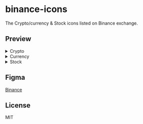 # binance-icons
The Crypto/currency & Stock icons listed on Binance exchange.

## Preview

<details>
  <summary>Crypto</summary>

| Icon | Symbol | Name |
|:----:|-------:|:-----|
| <img src="https://raw.githubusercontent.com/VadimMalykhin/binance-icons/main/crypto/1inch.svg" width="32" height="32" />   | 1inch   | 1inch                           |
| <img src="https://raw.githubusercontent.com/VadimMalykhin/binance-icons/main/crypto/aave.svg" width="32" height="32" />    | aave    | Aave                            |
| <img src="https://raw.githubusercontent.com/VadimMalykhin/binance-icons/main/crypto/acm.svg" width="32" height="32" />     | acm     | AC Milan Fan Token              |
| <img src="https://raw.githubusercontent.com/VadimMalykhin/binance-icons/main/crypto/ada.svg" width="32" height="32" />     | ada     | Cardano                         |
| <img src="https://raw.githubusercontent.com/VadimMalykhin/binance-icons/main/crypto/adx.svg" width="32" height="32" />     | adx     | AdEx                            |
| <img src="https://raw.githubusercontent.com/VadimMalykhin/binance-icons/main/crypto/aergo.svg" width="32" height="32" />   | aergo   | Aergo                           |
| <img src="https://raw.githubusercontent.com/VadimMalykhin/binance-icons/main/crypto/agix.svg" width="32" height="32" />    | agix    | SingularityNET Token            |
| <img src="https://raw.githubusercontent.com/VadimMalykhin/binance-icons/main/crypto/aion.svg" width="32" height="32" />    | aion    | AION                            |
| <img src="https://raw.githubusercontent.com/VadimMalykhin/binance-icons/main/crypto/akro.svg" width="32" height="32" />    | akro    | Akropolis                       |
| <img src="https://raw.githubusercontent.com/VadimMalykhin/binance-icons/main/crypto/algo.svg" width="32" height="32" />    | algo    | Algorand                        |
| <img src="https://raw.githubusercontent.com/VadimMalykhin/binance-icons/main/crypto/alice.svg" width="32" height="32" />   | alice   | My Neighbor Alice               |
| <img src="https://raw.githubusercontent.com/VadimMalykhin/binance-icons/main/crypto/alpha.svg" width="32" height="32" />   | alpha   | Alpha Finance Lab               |
| <img src="https://raw.githubusercontent.com/VadimMalykhin/binance-icons/main/crypto/amb.svg" width="32" height="32" />     | amb     | Ambrosus                        |
| <img src="https://raw.githubusercontent.com/VadimMalykhin/binance-icons/main/crypto/ankr.svg" width="32" height="32" />    | ankr    | Ankr                            |
| <img src="https://raw.githubusercontent.com/VadimMalykhin/binance-icons/main/crypto/ant.svg" width="32" height="32" />     | ant     | Aragon                          |
| <img src="https://raw.githubusercontent.com/VadimMalykhin/binance-icons/main/crypto/appc.svg" width="32" height="32" />    | appc    | AppCoins                        |
| <img src="https://raw.githubusercontent.com/VadimMalykhin/binance-icons/main/crypto/ar.svg" width="32" height="32" />      | ar      | Arweave                         |
| <img src="https://raw.githubusercontent.com/VadimMalykhin/binance-icons/main/crypto/ardr.svg" width="32" height="32" />    | ardr    | Ardor                           |
| <img src="https://raw.githubusercontent.com/VadimMalykhin/binance-icons/main/crypto/ark.svg" width="32" height="32" />     | ark     | Ark                             |
| <img src="https://raw.githubusercontent.com/VadimMalykhin/binance-icons/main/crypto/arpa.svg" width="32" height="32" />    | arpa    | ARPA Chain                      |
| <img src="https://raw.githubusercontent.com/VadimMalykhin/binance-icons/main/crypto/asr.svg" width="32" height="32" />     | asr     | AS Roma Fan Token               |
| <img src="https://raw.githubusercontent.com/VadimMalykhin/binance-icons/main/crypto/ast.svg" width="32" height="32" />     | ast     | AirSwap                         |
| <img src="https://raw.githubusercontent.com/VadimMalykhin/binance-icons/main/crypto/ata.svg" width="32" height="32" />     | ata     | Automata                        |
| <img src="https://raw.githubusercontent.com/VadimMalykhin/binance-icons/main/crypto/atm.svg" width="32" height="32" />     | atm     | Atlético de Madrid Fan Token    |
| <img src="https://raw.githubusercontent.com/VadimMalykhin/binance-icons/main/crypto/atom.svg" width="32" height="32" />    | atom    | Cosmos                          |
| <img src="https://raw.githubusercontent.com/VadimMalykhin/binance-icons/main/crypto/auction.svg" width="32" height="32" /> | auction | Auction                         |
| <img src="https://raw.githubusercontent.com/VadimMalykhin/binance-icons/main/crypto/audio.svg" width="32" height="32" />   | audio   | Audius                          |
| <img src="https://raw.githubusercontent.com/VadimMalykhin/binance-icons/main/crypto/auto.svg" width="32" height="32" />    | auto    | Auto                            |
| <img src="https://raw.githubusercontent.com/VadimMalykhin/binance-icons/main/crypto/ava.svg" width="32" height="32" />     | ava     | Travala.com                     |
| <img src="https://raw.githubusercontent.com/VadimMalykhin/binance-icons/main/crypto/avax.svg" width="32" height="32" />    | avax    | Avalanche                       |
| <img src="https://raw.githubusercontent.com/VadimMalykhin/binance-icons/main/crypto/axs.svg" width="32" height="32" />     | axs     | Axie Infinity                   |
| <img src="https://raw.githubusercontent.com/VadimMalykhin/binance-icons/main/crypto/badger.svg" width="32" height="32" />  | badger  | Badger DAO                      |
| <img src="https://raw.githubusercontent.com/VadimMalykhin/binance-icons/main/crypto/bake.svg" width="32" height="32" />    | bake    | BakeryToken                     |
| <img src="https://raw.githubusercontent.com/VadimMalykhin/binance-icons/main/crypto/bal.svg" width="32" height="32" />     | bal     | Balancer                        |
| <img src="https://raw.githubusercontent.com/VadimMalykhin/binance-icons/main/crypto/band.svg" width="32" height="32" />    | band    | BAND                            |
| <img src="https://raw.githubusercontent.com/VadimMalykhin/binance-icons/main/crypto/bar.svg" width="32" height="32" />     | bar     | FC Barcelona Fan Token BAR      |
| <img src="https://raw.githubusercontent.com/VadimMalykhin/binance-icons/main/crypto/bat.svg" width="32" height="32" />     | bat     | Basic Attention Token           |
| <img src="https://raw.githubusercontent.com/VadimMalykhin/binance-icons/main/crypto/bcd.svg" width="32" height="32" />     | bcd     | Bitcoin Diamond                 |
| <img src="https://raw.githubusercontent.com/VadimMalykhin/binance-icons/main/crypto/bch.svg" width="32" height="32" />     | bch     | Bitcoin Cash                    |
| <img src="https://raw.githubusercontent.com/VadimMalykhin/binance-icons/main/crypto/bcha.svg" width="32" height="32" />    | bcha    | Bitcoin Cash ABC                |
| <img src="https://raw.githubusercontent.com/VadimMalykhin/binance-icons/main/crypto/beam.svg" width="32" height="32" />    | beam    | Beam                            |
| <img src="https://raw.githubusercontent.com/VadimMalykhin/binance-icons/main/crypto/bel.svg" width="32" height="32" />     | bel     | Bella Protocol                  |
| <img src="https://raw.githubusercontent.com/VadimMalykhin/binance-icons/main/crypto/beth.svg" width="32" height="32" />    | beth    | BETH                            |
| <img src="https://raw.githubusercontent.com/VadimMalykhin/binance-icons/main/crypto/bifi.svg" width="32" height="32" />    | bifi    | Beefy.Finance                   |
| <img src="https://raw.githubusercontent.com/VadimMalykhin/binance-icons/main/crypto/blz.svg" width="32" height="32" />     | blz     | Bluzelle                        |
| <img src="https://raw.githubusercontent.com/VadimMalykhin/binance-icons/main/crypto/bnb.svg" width="32" height="32" />     | bnb     | BNB                             |
| <img src="https://raw.githubusercontent.com/VadimMalykhin/binance-icons/main/crypto/bnt.svg" width="32" height="32" />     | bnt     | Bancor                          |
| <img src="https://raw.githubusercontent.com/VadimMalykhin/binance-icons/main/crypto/bot.svg" width="32" height="32" />     | bot     | Bounce Token                    |
| <img src="https://raw.githubusercontent.com/VadimMalykhin/binance-icons/main/crypto/bqx.svg" width="32" height="32" />     | bqx     | Voyager Token                   |
| <img src="https://raw.githubusercontent.com/VadimMalykhin/binance-icons/main/crypto/brd.svg" width="32" height="32" />     | brd     | Bread                           |
| <img src="https://raw.githubusercontent.com/VadimMalykhin/binance-icons/main/crypto/btc.svg" width="32" height="32" />     | btc     | Bitcoin                         |
| <img src="https://raw.githubusercontent.com/VadimMalykhin/binance-icons/main/crypto/btcst.svg" width="32" height="32" />   | btcst   | Bitcoin Standard Hashrate Token |
| <img src="https://raw.githubusercontent.com/VadimMalykhin/binance-icons/main/crypto/btg.svg" width="32" height="32" />     | btg     | Bitcoin Gold                    |
| <img src="https://raw.githubusercontent.com/VadimMalykhin/binance-icons/main/crypto/bts.svg" width="32" height="32" />     | bts     | BitShares                       |
| <img src="https://raw.githubusercontent.com/VadimMalykhin/binance-icons/main/crypto/btt.svg" width="32" height="32" />     | btt     | BitTorrent                      |
| <img src="https://raw.githubusercontent.com/VadimMalykhin/binance-icons/main/crypto/burger.svg" width="32" height="32" />  | burger  | Burger Swap                     |
| <img src="https://raw.githubusercontent.com/VadimMalykhin/binance-icons/main/crypto/busd.svg" width="32" height="32" />    | busd    | BUSD                            |
| <img src="https://raw.githubusercontent.com/VadimMalykhin/binance-icons/main/crypto/bzrx.svg" width="32" height="32" />    | bzrx    | bZx Protocol                    |
| <img src="https://raw.githubusercontent.com/VadimMalykhin/binance-icons/main/crypto/cake.svg" width="32" height="32" />    | cake    | PancakeSwap                     |
| <img src="https://raw.githubusercontent.com/VadimMalykhin/binance-icons/main/crypto/cdt.svg" width="32" height="32" />     | cdt     | Blox                            |
| <img src="https://raw.githubusercontent.com/VadimMalykhin/binance-icons/main/crypto/celo.svg" width="32" height="32" />    | celo    | Celo                            |
| <img src="https://raw.githubusercontent.com/VadimMalykhin/binance-icons/main/crypto/celr.svg" width="32" height="32" />    | celr    | Celer Network                   |
| <img src="https://raw.githubusercontent.com/VadimMalykhin/binance-icons/main/crypto/cfx.svg" width="32" height="32" />     | cfx     | Conflux Network                 |
| <img src="https://raw.githubusercontent.com/VadimMalykhin/binance-icons/main/crypto/chr.svg" width="32" height="32" />     | chr     | Chromia                         |
| <img src="https://raw.githubusercontent.com/VadimMalykhin/binance-icons/main/crypto/chz.svg" width="32" height="32" />     | chz     | Chiliz                          |
| <img src="https://raw.githubusercontent.com/VadimMalykhin/binance-icons/main/crypto/ckb.svg" width="32" height="32" />     | ckb     | CKB                             |
| <img src="https://raw.githubusercontent.com/VadimMalykhin/binance-icons/main/crypto/cloak.svg" width="32" height="32" />   | cloak   | CloakCoin                       |
| <img src="https://raw.githubusercontent.com/VadimMalykhin/binance-icons/main/crypto/cnd.svg" width="32" height="32" />     | cnd     | Cindicator                      |
| <img src="https://raw.githubusercontent.com/VadimMalykhin/binance-icons/main/crypto/cocos.svg" width="32" height="32" />   | cocos   | Cocos-BCX                       |
| <img src="https://raw.githubusercontent.com/VadimMalykhin/binance-icons/main/crypto/comp.svg" width="32" height="32" />    | comp    | Compound                        |
| <img src="https://raw.githubusercontent.com/VadimMalykhin/binance-icons/main/crypto/cos.svg" width="32" height="32" />     | cos     | Contentos                       |
| <img src="https://raw.githubusercontent.com/VadimMalykhin/binance-icons/main/crypto/coti.svg" width="32" height="32" />    | coti    | COTI                            |
| <img src="https://raw.githubusercontent.com/VadimMalykhin/binance-icons/main/crypto/cover.svg" width="32" height="32" />   | cover   | COVER Protocol                  |
| <img src="https://raw.githubusercontent.com/VadimMalykhin/binance-icons/main/crypto/cream.svg" width="32" height="32" />   | cream   | Cream Finance                   |
| <img src="https://raw.githubusercontent.com/VadimMalykhin/binance-icons/main/crypto/crv.svg" width="32" height="32" />     | crv     | Curve                           |
| <img src="https://raw.githubusercontent.com/VadimMalykhin/binance-icons/main/crypto/ctk.svg" width="32" height="32" />     | ctk     | CertiK                          |
| <img src="https://raw.githubusercontent.com/VadimMalykhin/binance-icons/main/crypto/ctsi.svg" width="32" height="32" />    | ctsi    | Cartesi                         |
| <img src="https://raw.githubusercontent.com/VadimMalykhin/binance-icons/main/crypto/ctxc.svg" width="32" height="32" />    | ctxc    | Cortex                          |
| <img src="https://raw.githubusercontent.com/VadimMalykhin/binance-icons/main/crypto/cvc.svg" width="32" height="32" />     | cvc     | Civic                           |
| <img src="https://raw.githubusercontent.com/VadimMalykhin/binance-icons/main/crypto/cvp.svg" width="32" height="32" />     | cvp     | PowerPool                       |
| <img src="https://raw.githubusercontent.com/VadimMalykhin/binance-icons/main/crypto/dai.svg" width="32" height="32" />     | dai     | Dai                             |
| <img src="https://raw.githubusercontent.com/VadimMalykhin/binance-icons/main/crypto/dash.svg" width="32" height="32" />    | dash    | Dash                            |
| <img src="https://raw.githubusercontent.com/VadimMalykhin/binance-icons/main/crypto/data.svg" width="32" height="32" />    | data    | Streamr DATAcoin                |
| <img src="https://raw.githubusercontent.com/VadimMalykhin/binance-icons/main/crypto/dcr.svg" width="32" height="32" />     | dcr     | Decred                          |
| <img src="https://raw.githubusercontent.com/VadimMalykhin/binance-icons/main/crypto/dego.svg" width="32" height="32" />    | dego    | Dego Finance                    |
| <img src="https://raw.githubusercontent.com/VadimMalykhin/binance-icons/main/crypto/dent.svg" width="32" height="32" />    | dent    | DENT                            |
| <img src="https://raw.githubusercontent.com/VadimMalykhin/binance-icons/main/crypto/dexe.svg" width="32" height="32" />    | dexe    | DeXe                            |
| <img src="https://raw.githubusercontent.com/VadimMalykhin/binance-icons/main/crypto/df.svg" width="32" height="32" />      | df      | dForce                          |
| <img src="https://raw.githubusercontent.com/VadimMalykhin/binance-icons/main/crypto/dgb.svg" width="32" height="32" />     | dgb     | DigiByte                        |
| <img src="https://raw.githubusercontent.com/VadimMalykhin/binance-icons/main/crypto/dia.svg" width="32" height="32" />     | dia     | DIA                             |
| <img src="https://raw.githubusercontent.com/VadimMalykhin/binance-icons/main/crypto/dlt.svg" width="32" height="32" />     | dlt     | Agrello                         |
| <img src="https://raw.githubusercontent.com/VadimMalykhin/binance-icons/main/crypto/dnt.svg" width="32" height="32" />     | dnt     | district0x                      |
| <img src="https://raw.githubusercontent.com/VadimMalykhin/binance-icons/main/crypto/dock.svg" width="32" height="32" />    | dock    | DOCK                            |
| <img src="https://raw.githubusercontent.com/VadimMalykhin/binance-icons/main/crypto/dodo.svg" width="32" height="32" />    | dodo    | DODO                            |
| <img src="https://raw.githubusercontent.com/VadimMalykhin/binance-icons/main/crypto/doge.svg" width="32" height="32" />    | doge    | Dogecoin                        |
| <img src="https://raw.githubusercontent.com/VadimMalykhin/binance-icons/main/crypto/dot.svg" width="32" height="32" />     | dot     | Polkadot                        |
| <img src="https://raw.githubusercontent.com/VadimMalykhin/binance-icons/main/crypto/drep.svg" width="32" height="32" />    | drep    | DREP                            |
| <img src="https://raw.githubusercontent.com/VadimMalykhin/binance-icons/main/crypto/dusk.svg" width="32" height="32" />    | dusk    | Dusk Network                    |
| <img src="https://raw.githubusercontent.com/VadimMalykhin/binance-icons/main/crypto/easy.svg" width="32" height="32" />    | easy    | EasyFi                          |
| <img src="https://raw.githubusercontent.com/VadimMalykhin/binance-icons/main/crypto/egld.svg" width="32" height="32" />    | egld    | Elrond eGold                    |
| <img src="https://raw.githubusercontent.com/VadimMalykhin/binance-icons/main/crypto/elf.svg" width="32" height="32" />     | elf     | aelf                            |
| <img src="https://raw.githubusercontent.com/VadimMalykhin/binance-icons/main/crypto/enj.svg" width="32" height="32" />     | enj     | Enjin Coin                      |
| <img src="https://raw.githubusercontent.com/VadimMalykhin/binance-icons/main/crypto/eos.svg" width="32" height="32" />     | eos     | EOS                             |
| <img src="https://raw.githubusercontent.com/VadimMalykhin/binance-icons/main/crypto/erd.svg" width="32" height="32" />     | erd     | Elrond                          |
| <img src="https://raw.githubusercontent.com/VadimMalykhin/binance-icons/main/crypto/etc.svg" width="32" height="32" />     | etc     | Ethereum Classic                |
| <img src="https://raw.githubusercontent.com/VadimMalykhin/binance-icons/main/crypto/eth.svg" width="32" height="32" />     | eth     | Ethereum                        |
| <img src="https://raw.githubusercontent.com/VadimMalykhin/binance-icons/main/crypto/evx.svg" width="32" height="32" />     | evx     | Everex                          |
| <img src="https://raw.githubusercontent.com/VadimMalykhin/binance-icons/main/crypto/ez.svg" width="32" height="32" />      | ez      | EasyFi                          |
| <img src="https://raw.githubusercontent.com/VadimMalykhin/binance-icons/main/crypto/fet.svg" width="32" height="32" />     | fet     | Fetch.AI                        |
| <img src="https://raw.githubusercontent.com/VadimMalykhin/binance-icons/main/crypto/fil.svg" width="32" height="32" />     | fil     | Filecoin                        |
| <img src="https://raw.githubusercontent.com/VadimMalykhin/binance-icons/main/crypto/fio.svg" width="32" height="32" />     | fio     | FIO Protocol                    |
| <img src="https://raw.githubusercontent.com/VadimMalykhin/binance-icons/main/crypto/firo.svg" width="32" height="32" />    | firo    | Firo                            |
| <img src="https://raw.githubusercontent.com/VadimMalykhin/binance-icons/main/crypto/fis.svg" width="32" height="32" />     | fis     | Stafi                           |
| <img src="https://raw.githubusercontent.com/VadimMalykhin/binance-icons/main/crypto/flm.svg" width="32" height="32" />     | flm     | Flamingo                        |
| <img src="https://raw.githubusercontent.com/VadimMalykhin/binance-icons/main/crypto/for.svg" width="32" height="32" />     | for     | ForTube                         |
| <img src="https://raw.githubusercontent.com/VadimMalykhin/binance-icons/main/crypto/front.svg" width="32" height="32" />   | front   | Frontier                        |
| <img src="https://raw.githubusercontent.com/VadimMalykhin/binance-icons/main/crypto/ftm.svg" width="32" height="32" />     | ftm     | Fantom                          |
| <img src="https://raw.githubusercontent.com/VadimMalykhin/binance-icons/main/crypto/ftt.svg" width="32" height="32" />     | ftt     | FTX Token                       |
| <img src="https://raw.githubusercontent.com/VadimMalykhin/binance-icons/main/crypto/fun.svg" width="32" height="32" />     | fun     | FunToken                        |
| <img src="https://raw.githubusercontent.com/VadimMalykhin/binance-icons/main/crypto/fxs.svg" width="32" height="32" />     | fxs     | Frax Share                      |
| <img src="https://raw.githubusercontent.com/VadimMalykhin/binance-icons/main/crypto/gas.svg" width="32" height="32" />     | gas     | NeoGas                          |
| <img src="https://raw.githubusercontent.com/VadimMalykhin/binance-icons/main/crypto/ghst.svg" width="32" height="32" />    | ghst    | Aavegotchi                      |
| <img src="https://raw.githubusercontent.com/VadimMalykhin/binance-icons/main/crypto/glm.svg" width="32" height="32" />     | glm     | Golem                           |
| <img src="https://raw.githubusercontent.com/VadimMalykhin/binance-icons/main/crypto/go.svg" width="32" height="32" />      | go      | GoChain                         |
| <img src="https://raw.githubusercontent.com/VadimMalykhin/binance-icons/main/crypto/grs.svg" width="32" height="32" />     | grs     | Groestlcoin                     |
| <img src="https://raw.githubusercontent.com/VadimMalykhin/binance-icons/main/crypto/grt.svg" width="32" height="32" />     | grt     | The Graph                       |
| <img src="https://raw.githubusercontent.com/VadimMalykhin/binance-icons/main/crypto/gtc.svg" width="32" height="32" />     | gtc     | Gitcoin                         |
| <img src="https://raw.githubusercontent.com/VadimMalykhin/binance-icons/main/crypto/gto.svg" width="32" height="32" />     | gto     | Gifto                           |
| <img src="https://raw.githubusercontent.com/VadimMalykhin/binance-icons/main/crypto/gvt.svg" width="32" height="32" />     | gvt     | Genesis Vision                  |
| <img src="https://raw.githubusercontent.com/VadimMalykhin/binance-icons/main/crypto/gxs.svg" width="32" height="32" />     | gxs     | GXChain                         |
| <img src="https://raw.githubusercontent.com/VadimMalykhin/binance-icons/main/crypto/hard.svg" width="32" height="32" />    | hard    | HARD Protocol                   |
| <img src="https://raw.githubusercontent.com/VadimMalykhin/binance-icons/main/crypto/hbar.svg" width="32" height="32" />    | hbar    | Hedera Hashgraph                |
| <img src="https://raw.githubusercontent.com/VadimMalykhin/binance-icons/main/crypto/hegic.svg" width="32" height="32" />   | hegic   | Hegic                           |
| <img src="https://raw.githubusercontent.com/VadimMalykhin/binance-icons/main/crypto/hive.svg" width="32" height="32" />    | hive    | Hive                            |
| <img src="https://raw.githubusercontent.com/VadimMalykhin/binance-icons/main/crypto/hnt.svg" width="32" height="32" />     | hnt     | Helium                          |
| <img src="https://raw.githubusercontent.com/VadimMalykhin/binance-icons/main/crypto/hot.svg" width="32" height="32" />     | hot     | Holo                            |
| <img src="https://raw.githubusercontent.com/VadimMalykhin/binance-icons/main/crypto/icp.svg" width="32" height="32" />     | icp     | Internet Computer               |
| <img src="https://raw.githubusercontent.com/VadimMalykhin/binance-icons/main/crypto/icx.svg" width="32" height="32" />     | icx     | ICON                            |
| <img src="https://raw.githubusercontent.com/VadimMalykhin/binance-icons/main/crypto/idex.svg" width="32" height="32" />    | idex    | IDEX                            |
| <img src="https://raw.githubusercontent.com/VadimMalykhin/binance-icons/main/crypto/inj.svg" width="32" height="32" />     | inj     | Injective Protocol              |
| <img src="https://raw.githubusercontent.com/VadimMalykhin/binance-icons/main/crypto/iost.svg" width="32" height="32" />    | iost    | IOST                            |
| <img src="https://raw.githubusercontent.com/VadimMalykhin/binance-icons/main/crypto/iota.svg" width="32" height="32" />    | iota    | MIOTA                           |
| <img src="https://raw.githubusercontent.com/VadimMalykhin/binance-icons/main/crypto/iotx.svg" width="32" height="32" />    | iotx    | IoTeX                           |
| <img src="https://raw.githubusercontent.com/VadimMalykhin/binance-icons/main/crypto/iq.svg" width="32" height="32" />      | iq      | Everipedia                      |
| <img src="https://raw.githubusercontent.com/VadimMalykhin/binance-icons/main/crypto/iris.svg" width="32" height="32" />    | iris    | IRISnet                         |
| <img src="https://raw.githubusercontent.com/VadimMalykhin/binance-icons/main/crypto/jst.svg" width="32" height="32" />     | jst     | JUST                            |
| <img src="https://raw.githubusercontent.com/VadimMalykhin/binance-icons/main/crypto/juv.svg" width="32" height="32" />     | juv     | Juventus Fan Token              |
| <img src="https://raw.githubusercontent.com/VadimMalykhin/binance-icons/main/crypto/kava.svg" width="32" height="32" />    | kava    | Kava                            |
| <img src="https://raw.githubusercontent.com/VadimMalykhin/binance-icons/main/crypto/key.svg" width="32" height="32" />     | key     | Selfkey                         |
| <img src="https://raw.githubusercontent.com/VadimMalykhin/binance-icons/main/crypto/kmd.svg" width="32" height="32" />     | kmd     | Komodo                          |
| <img src="https://raw.githubusercontent.com/VadimMalykhin/binance-icons/main/crypto/knc.svg" width="32" height="32" />     | knc     | KyberNetwork                    |
| <img src="https://raw.githubusercontent.com/VadimMalykhin/binance-icons/main/crypto/kp3r.svg" width="32" height="32" />    | kp3r    | Keep3rV1                        |
| <img src="https://raw.githubusercontent.com/VadimMalykhin/binance-icons/main/crypto/ksm.svg" width="32" height="32" />     | ksm     | Kusama                          |
| <img src="https://raw.githubusercontent.com/VadimMalykhin/binance-icons/main/crypto/lina.svg" width="32" height="32" />    | lina    | Linear                          |
| <img src="https://raw.githubusercontent.com/VadimMalykhin/binance-icons/main/crypto/link.svg" width="32" height="32" />    | link    | ChainLink                       |
| <img src="https://raw.githubusercontent.com/VadimMalykhin/binance-icons/main/crypto/lit.svg" width="32" height="32" />     | lit     | Litentry                        |
| <img src="https://raw.githubusercontent.com/VadimMalykhin/binance-icons/main/crypto/loom.svg" width="32" height="32" />    | loom    | Loom Network                    |
| <img src="https://raw.githubusercontent.com/VadimMalykhin/binance-icons/main/crypto/lpt.svg" width="32" height="32" />     | lpt     | Livepeer                        |
| <img src="https://raw.githubusercontent.com/VadimMalykhin/binance-icons/main/crypto/lrc.svg" width="32" height="32" />     | lrc     | Loopring                        |
| <img src="https://raw.githubusercontent.com/VadimMalykhin/binance-icons/main/crypto/lsk.svg" width="32" height="32" />     | lsk     | Lisk                            |
| <img src="https://raw.githubusercontent.com/VadimMalykhin/binance-icons/main/crypto/ltc.svg" width="32" height="32" />     | ltc     | Litecoin                        |
| <img src="https://raw.githubusercontent.com/VadimMalykhin/binance-icons/main/crypto/lto.svg" width="32" height="32" />     | lto     | LTO Network                     |
| <img src="https://raw.githubusercontent.com/VadimMalykhin/binance-icons/main/crypto/luna.svg" width="32" height="32" />    | luna    | Terra                           |
| <img src="https://raw.githubusercontent.com/VadimMalykhin/binance-icons/main/crypto/mana.svg" width="32" height="32" />    | mana    | Decentraland                    |
| <img src="https://raw.githubusercontent.com/VadimMalykhin/binance-icons/main/crypto/matic.svg" width="32" height="32" />   | matic   | Polygon                         |
| <img src="https://raw.githubusercontent.com/VadimMalykhin/binance-icons/main/crypto/mbl.svg" width="32" height="32" />     | mbl     | MovieBloc                       |
| <img src="https://raw.githubusercontent.com/VadimMalykhin/binance-icons/main/crypto/mda.svg" width="32" height="32" />     | mda     | Moeda Loyalty Points            |
| <img src="https://raw.githubusercontent.com/VadimMalykhin/binance-icons/main/crypto/mdt.svg" width="32" height="32" />     | mdt     | Measurable Data Token           |
| <img src="https://raw.githubusercontent.com/VadimMalykhin/binance-icons/main/crypto/mft.svg" width="32" height="32" />     | mft     | Mainframe                       |
| <img src="https://raw.githubusercontent.com/VadimMalykhin/binance-icons/main/crypto/mir.svg" width="32" height="32" />     | mir     | Mirror Protocol                 |
| <img src="https://raw.githubusercontent.com/VadimMalykhin/binance-icons/main/crypto/mith.svg" width="32" height="32" />    | mith    | Mithril                         |
| <img src="https://raw.githubusercontent.com/VadimMalykhin/binance-icons/main/crypto/mkr.svg" width="32" height="32" />     | mkr     | Maker                           |
| <img src="https://raw.githubusercontent.com/VadimMalykhin/binance-icons/main/crypto/mth.svg" width="32" height="32" />     | mth     | Monetha                         |
| <img src="https://raw.githubusercontent.com/VadimMalykhin/binance-icons/main/crypto/mtl.svg" width="32" height="32" />     | mtl     | Metal                           |
| <img src="https://raw.githubusercontent.com/VadimMalykhin/binance-icons/main/crypto/nano.svg" width="32" height="32" />    | nano    | NANO                            |
| <img src="https://raw.githubusercontent.com/VadimMalykhin/binance-icons/main/crypto/nas.svg" width="32" height="32" />     | nas     | Nebulas                         |
| <img src="https://raw.githubusercontent.com/VadimMalykhin/binance-icons/main/crypto/nav.svg" width="32" height="32" />     | nav     | Navcoin                         |
| <img src="https://raw.githubusercontent.com/VadimMalykhin/binance-icons/main/crypto/nbs.svg" width="32" height="32" />     | nbs     | New BitShares                   |
| <img src="https://raw.githubusercontent.com/VadimMalykhin/binance-icons/main/crypto/near.svg" width="32" height="32" />    | near    | NEAR Protocol                   |
| <img src="https://raw.githubusercontent.com/VadimMalykhin/binance-icons/main/crypto/nebl.svg" width="32" height="32" />    | nebl    | Neblio                          |
| <img src="https://raw.githubusercontent.com/VadimMalykhin/binance-icons/main/crypto/neo.svg" width="32" height="32" />     | neo     | NEO                             |
| <img src="https://raw.githubusercontent.com/VadimMalykhin/binance-icons/main/crypto/nkn.svg" width="32" height="32" />     | nkn     | NKN                             |
| <img src="https://raw.githubusercontent.com/VadimMalykhin/binance-icons/main/crypto/nmr.svg" width="32" height="32" />     | nmr     | Numeraire                       |
| <img src="https://raw.githubusercontent.com/VadimMalykhin/binance-icons/main/crypto/nu.svg" width="32" height="32" />      | nu      | NuCypher                        |
| <img src="https://raw.githubusercontent.com/VadimMalykhin/binance-icons/main/crypto/nuls.svg" width="32" height="32" />    | nuls    | Nuls                            |
| <img src="https://raw.githubusercontent.com/VadimMalykhin/binance-icons/main/crypto/nxs.svg" width="32" height="32" />     | nxs     | Nexus                           |
| <img src="https://raw.githubusercontent.com/VadimMalykhin/binance-icons/main/crypto/oax.svg" width="32" height="32" />     | oax     | openANX                         |
| <img src="https://raw.githubusercontent.com/VadimMalykhin/binance-icons/main/crypto/ocean.svg" width="32" height="32" />   | ocean   | Ocean Protocol                  |
| <img src="https://raw.githubusercontent.com/VadimMalykhin/binance-icons/main/crypto/og.svg" width="32" height="32" />      | og      | OG Fan Token                    |
| <img src="https://raw.githubusercontent.com/VadimMalykhin/binance-icons/main/crypto/ogn.svg" width="32" height="32" />     | ogn     | OriginToken                     |
| <img src="https://raw.githubusercontent.com/VadimMalykhin/binance-icons/main/crypto/om.svg" width="32" height="32" />      | om      | MANTRA DAO                      |
| <img src="https://raw.githubusercontent.com/VadimMalykhin/binance-icons/main/crypto/omg.svg" width="32" height="32" />     | omg     | OMG Network                     |
| <img src="https://raw.githubusercontent.com/VadimMalykhin/binance-icons/main/crypto/one.svg" width="32" height="32" />     | one     | Harmony                         |
| <img src="https://raw.githubusercontent.com/VadimMalykhin/binance-icons/main/crypto/ong.svg" width="32" height="32" />     | ong     | Ontology Gas                    |
| <img src="https://raw.githubusercontent.com/VadimMalykhin/binance-icons/main/crypto/ont.svg" width="32" height="32" />     | ont     | Ontology                        |
| <img src="https://raw.githubusercontent.com/VadimMalykhin/binance-icons/main/crypto/orn.svg" width="32" height="32" />     | orn     | Orion Protocol                  |
| <img src="https://raw.githubusercontent.com/VadimMalykhin/binance-icons/main/crypto/ost.svg" width="32" height="32" />     | ost     | OST                             |
| <img src="https://raw.githubusercontent.com/VadimMalykhin/binance-icons/main/crypto/oxt.svg" width="32" height="32" />     | oxt     | Orchid                          |
| <img src="https://raw.githubusercontent.com/VadimMalykhin/binance-icons/main/crypto/pax.svg" width="32" height="32" />     | pax     | Paxos Standard                  |
| <img src="https://raw.githubusercontent.com/VadimMalykhin/binance-icons/main/crypto/paxg.svg" width="32" height="32" />    | paxg    | PAX Gold                        |
| <img src="https://raw.githubusercontent.com/VadimMalykhin/binance-icons/main/crypto/perl.svg" width="32" height="32" />    | perl    | Perlin                          |
| <img src="https://raw.githubusercontent.com/VadimMalykhin/binance-icons/main/crypto/perp.svg" width="32" height="32" />    | perp    | Perpetual Protocol              |
| <img src="https://raw.githubusercontent.com/VadimMalykhin/binance-icons/main/crypto/pha.svg" width="32" height="32" />     | pha     | Phala.Network                   |
| <img src="https://raw.githubusercontent.com/VadimMalykhin/binance-icons/main/crypto/phb.svg" width="32" height="32" />     | phb     | Phoenix Global                  |
| <img src="https://raw.githubusercontent.com/VadimMalykhin/binance-icons/main/crypto/pivx.svg" width="32" height="32" />    | pivx    | PIVX                            |
| <img src="https://raw.githubusercontent.com/VadimMalykhin/binance-icons/main/crypto/pnt.svg" width="32" height="32" />     | pnt     | pNetwork                        |
| <img src="https://raw.githubusercontent.com/VadimMalykhin/binance-icons/main/crypto/poa.svg" width="32" height="32" />     | poa     | POA Network                     |
| <img src="https://raw.githubusercontent.com/VadimMalykhin/binance-icons/main/crypto/poly.svg" width="32" height="32" />    | poly    | Polymath                        |
| <img src="https://raw.githubusercontent.com/VadimMalykhin/binance-icons/main/crypto/pond.svg" width="32" height="32" />    | pond    | Marlin                          |
| <img src="https://raw.githubusercontent.com/VadimMalykhin/binance-icons/main/crypto/powr.svg" width="32" height="32" />    | powr    | PowerLedger                     |
| <img src="https://raw.githubusercontent.com/VadimMalykhin/binance-icons/main/crypto/ppt.svg" width="32" height="32" />     | ppt     | Populous                        |
| <img src="https://raw.githubusercontent.com/VadimMalykhin/binance-icons/main/crypto/prom.svg" width="32" height="32" />    | prom    | Prometeus                       |
| <img src="https://raw.githubusercontent.com/VadimMalykhin/binance-icons/main/crypto/pros.svg" width="32" height="32" />    | pros    | Prosper                         |
| <img src="https://raw.githubusercontent.com/VadimMalykhin/binance-icons/main/crypto/psg.svg" width="32" height="32" />     | psg     | Paris Saint-Germain Fan Token   |
| <img src="https://raw.githubusercontent.com/VadimMalykhin/binance-icons/main/crypto/pundix.svg" width="32" height="32" />  | pundix  | Pundi X                         |
| <img src="https://raw.githubusercontent.com/VadimMalykhin/binance-icons/main/crypto/qkc.svg" width="32" height="32" />     | qkc     | QuarkChain                      |
| <img src="https://raw.githubusercontent.com/VadimMalykhin/binance-icons/main/crypto/qlc.svg" width="32" height="32" />     | qlc     | QLC Chain                       |
| <img src="https://raw.githubusercontent.com/VadimMalykhin/binance-icons/main/crypto/qsp.svg" width="32" height="32" />     | qsp     | Quantstamp                      |
| <img src="https://raw.githubusercontent.com/VadimMalykhin/binance-icons/main/crypto/qtum.svg" width="32" height="32" />    | qtum    | Qtum                            |
| <img src="https://raw.githubusercontent.com/VadimMalykhin/binance-icons/main/crypto/ramp.svg" width="32" height="32" />    | ramp    | RAMP                            |
| <img src="https://raw.githubusercontent.com/VadimMalykhin/binance-icons/main/crypto/rcn.svg" width="32" height="32" />     | rcn     | Ripio Credit Network            |
| <img src="https://raw.githubusercontent.com/VadimMalykhin/binance-icons/main/crypto/rdn.svg" width="32" height="32" />     | rdn     | Raiden Network Token            |
| <img src="https://raw.githubusercontent.com/VadimMalykhin/binance-icons/main/crypto/reef.svg" width="32" height="32" />    | reef    | Reef Finance                    |
| <img src="https://raw.githubusercontent.com/VadimMalykhin/binance-icons/main/crypto/ren.svg" width="32" height="32" />     | ren     | Ren                             |
| <img src="https://raw.githubusercontent.com/VadimMalykhin/binance-icons/main/crypto/renbtc.svg" width="32" height="32" />  | renbtc  | renBTC                          |
| <img src="https://raw.githubusercontent.com/VadimMalykhin/binance-icons/main/crypto/rep.svg" width="32" height="32" />     | rep     | Augur v2                        |
| <img src="https://raw.githubusercontent.com/VadimMalykhin/binance-icons/main/crypto/req.svg" width="32" height="32" />     | req     | Request Network                 |
| <img src="https://raw.githubusercontent.com/VadimMalykhin/binance-icons/main/crypto/rif.svg" width="32" height="32" />     | rif     | RSK Infrastructure Framework    |
| <img src="https://raw.githubusercontent.com/VadimMalykhin/binance-icons/main/crypto/rlc.svg" width="32" height="32" />     | rlc     | iExecRLC                        |
| <img src="https://raw.githubusercontent.com/VadimMalykhin/binance-icons/main/crypto/rose.svg" width="32" height="32" />    | rose    | Oasis Network                   |
| <img src="https://raw.githubusercontent.com/VadimMalykhin/binance-icons/main/crypto/rsr.svg" width="32" height="32" />     | rsr     | Reserve Rights                  |
| <img src="https://raw.githubusercontent.com/VadimMalykhin/binance-icons/main/crypto/rune.svg" width="32" height="32" />    | rune    | THORChain                       |
| <img src="https://raw.githubusercontent.com/VadimMalykhin/binance-icons/main/crypto/rvn.svg" width="32" height="32" />     | rvn     | Ravencoin                       |
| <img src="https://raw.githubusercontent.com/VadimMalykhin/binance-icons/main/crypto/sand.svg" width="32" height="32" />    | sand    | The Sandbox                     |
| <img src="https://raw.githubusercontent.com/VadimMalykhin/binance-icons/main/crypto/sc.svg" width="32" height="32" />      | sc      | Siacoin                         |
| <img src="https://raw.githubusercontent.com/VadimMalykhin/binance-icons/main/crypto/scrt.svg" width="32" height="32" />    | scrt    | Secret                          |
| <img src="https://raw.githubusercontent.com/VadimMalykhin/binance-icons/main/crypto/sfp.svg" width="32" height="32" />     | sfp     | SafePal                         |
| <img src="https://raw.githubusercontent.com/VadimMalykhin/binance-icons/main/crypto/shib.svg" width="32" height="32" />    | shib    | SHIBA INU                       |
| <img src="https://raw.githubusercontent.com/VadimMalykhin/binance-icons/main/crypto/skl.svg" width="32" height="32" />     | skl     | SKALE Network                   |
| <img src="https://raw.githubusercontent.com/VadimMalykhin/binance-icons/main/crypto/sky.svg" width="32" height="32" />     | sky     | Skycoin                         |
| <img src="https://raw.githubusercontent.com/VadimMalykhin/binance-icons/main/crypto/slp.svg" width="32" height="32" />     | slp     | Smooth Love Potion              |
| <img src="https://raw.githubusercontent.com/VadimMalykhin/binance-icons/main/crypto/sngls.svg" width="32" height="32" />   | sngls   | Breaker                         |
| <img src="https://raw.githubusercontent.com/VadimMalykhin/binance-icons/main/crypto/snm.svg" width="32" height="32" />     | snm     | SONM                            |
| <img src="https://raw.githubusercontent.com/VadimMalykhin/binance-icons/main/crypto/snt.svg" width="32" height="32" />     | snt     | Status                          |
| <img src="https://raw.githubusercontent.com/VadimMalykhin/binance-icons/main/crypto/snx.svg" width="32" height="32" />     | snx     | Synthetix Network Token         |
| <img src="https://raw.githubusercontent.com/VadimMalykhin/binance-icons/main/crypto/sol.svg" width="32" height="32" />     | sol     | Solana                          |
| <img src="https://raw.githubusercontent.com/VadimMalykhin/binance-icons/main/crypto/sparta.svg" width="32" height="32" />  | sparta  | Spartan Protocol                |
| <img src="https://raw.githubusercontent.com/VadimMalykhin/binance-icons/main/crypto/srm.svg" width="32" height="32" />     | srm     | Serum                           |
| <img src="https://raw.githubusercontent.com/VadimMalykhin/binance-icons/main/crypto/steem.svg" width="32" height="32" />   | steem   | Steem                           |
| <img src="https://raw.githubusercontent.com/VadimMalykhin/binance-icons/main/crypto/stmx.svg" width="32" height="32" />    | stmx    | StormX                          |
| <img src="https://raw.githubusercontent.com/VadimMalykhin/binance-icons/main/crypto/storj.svg" width="32" height="32" />   | storj   | Storj                           |
| <img src="https://raw.githubusercontent.com/VadimMalykhin/binance-icons/main/crypto/stpt.svg" width="32" height="32" />    | stpt    | Standard Tokenization Protocol  |
| <img src="https://raw.githubusercontent.com/VadimMalykhin/binance-icons/main/crypto/strax.svg" width="32" height="32" />   | strax   | Stratis                         |
| <img src="https://raw.githubusercontent.com/VadimMalykhin/binance-icons/main/crypto/stx.svg" width="32" height="32" />     | stx     | Stacks                          |
| <img src="https://raw.githubusercontent.com/VadimMalykhin/binance-icons/main/crypto/sun.svg" width="32" height="32" />     | sun     | SUN                             |
| <img src="https://raw.githubusercontent.com/VadimMalykhin/binance-icons/main/crypto/super.svg" width="32" height="32" />   | super   | SuperFarm                       |
| <img src="https://raw.githubusercontent.com/VadimMalykhin/binance-icons/main/crypto/susd.svg" width="32" height="32" />    | susd    | sUSD                            |
| <img src="https://raw.githubusercontent.com/VadimMalykhin/binance-icons/main/crypto/sushi.svg" width="32" height="32" />   | sushi   | Sushi                           |
| <img src="https://raw.githubusercontent.com/VadimMalykhin/binance-icons/main/crypto/sxp.svg" width="32" height="32" />     | sxp     | Swipe                           |
| <img src="https://raw.githubusercontent.com/VadimMalykhin/binance-icons/main/crypto/sys.svg" width="32" height="32" />     | sys     | Syscoin                         |
| <img src="https://raw.githubusercontent.com/VadimMalykhin/binance-icons/main/crypto/tct.svg" width="32" height="32" />     | tct     | TokenClub Token                 |
| <img src="https://raw.githubusercontent.com/VadimMalykhin/binance-icons/main/crypto/tfuel.svg" width="32" height="32" />   | tfuel   | Theta Fuel                      |
| <img src="https://raw.githubusercontent.com/VadimMalykhin/binance-icons/main/crypto/theta.svg" width="32" height="32" />   | theta   | Theta Token                     |
| <img src="https://raw.githubusercontent.com/VadimMalykhin/binance-icons/main/crypto/tko.svg" width="32" height="32" />     | tko     | Tokocrypto                      |
| <img src="https://raw.githubusercontent.com/VadimMalykhin/binance-icons/main/crypto/tlm.svg" width="32" height="32" />     | tlm     | Alien Worlds                    |
| <img src="https://raw.githubusercontent.com/VadimMalykhin/binance-icons/main/crypto/tomo.svg" width="32" height="32" />    | tomo    | TomoChain                       |
| <img src="https://raw.githubusercontent.com/VadimMalykhin/binance-icons/main/crypto/torn.svg" width="32" height="32" />    | torn    | Tornado Cash                    |
| <img src="https://raw.githubusercontent.com/VadimMalykhin/binance-icons/main/crypto/trb.svg" width="32" height="32" />     | trb     | Tellor Tributes                 |
| <img src="https://raw.githubusercontent.com/VadimMalykhin/binance-icons/main/crypto/troy.svg" width="32" height="32" />    | troy    | Troy                            |
| <img src="https://raw.githubusercontent.com/VadimMalykhin/binance-icons/main/crypto/tru.svg" width="32" height="32" />     | tru     | TrueFi                          |
| <img src="https://raw.githubusercontent.com/VadimMalykhin/binance-icons/main/crypto/trx.svg" width="32" height="32" />     | trx     | TRON                            |
| <img src="https://raw.githubusercontent.com/VadimMalykhin/binance-icons/main/crypto/tusd.svg" width="32" height="32" />    | tusd    | TrueUSD                         |
| <img src="https://raw.githubusercontent.com/VadimMalykhin/binance-icons/main/crypto/tvk.svg" width="32" height="32" />     | tvk     | Terra Virtua                    |
| <img src="https://raw.githubusercontent.com/VadimMalykhin/binance-icons/main/crypto/twt.svg" width="32" height="32" />     | twt     | Trust Wallet Token              |
| <img src="https://raw.githubusercontent.com/VadimMalykhin/binance-icons/main/crypto/uft.svg" width="32" height="32" />     | uft     | UniLend                         |
| <img src="https://raw.githubusercontent.com/VadimMalykhin/binance-icons/main/crypto/uma.svg" width="32" height="32" />     | uma     | UMA                             |
| <img src="https://raw.githubusercontent.com/VadimMalykhin/binance-icons/main/crypto/unfi.svg" width="32" height="32" />    | unfi    | Unifi Protocol DAO              |
| <img src="https://raw.githubusercontent.com/VadimMalykhin/binance-icons/main/crypto/uni.svg" width="32" height="32" />     | uni     | Uniswap                         |
| <img src="https://raw.githubusercontent.com/VadimMalykhin/binance-icons/main/crypto/usdc.svg" width="32" height="32" />    | usdc    | USD Coin                        |
| <img src="https://raw.githubusercontent.com/VadimMalykhin/binance-icons/main/crypto/usdt.svg" width="32" height="32" />    | usdt    | TetherUS                        |
| <img src="https://raw.githubusercontent.com/VadimMalykhin/binance-icons/main/crypto/utk.svg" width="32" height="32" />     | utk     | Utrust                          |
| <img src="https://raw.githubusercontent.com/VadimMalykhin/binance-icons/main/crypto/vet.svg" width="32" height="32" />     | vet     | VeChain                         |
| <img src="https://raw.githubusercontent.com/VadimMalykhin/binance-icons/main/crypto/via.svg" width="32" height="32" />     | via     | Viacoin                         |
| <img src="https://raw.githubusercontent.com/VadimMalykhin/binance-icons/main/crypto/vib.svg" width="32" height="32" />     | vib     | Viberate                        |
| <img src="https://raw.githubusercontent.com/VadimMalykhin/binance-icons/main/crypto/vidt.svg" width="32" height="32" />    | vidt    | VIDT Datalink                   |
| <img src="https://raw.githubusercontent.com/VadimMalykhin/binance-icons/main/crypto/vite.svg" width="32" height="32" />    | vite    | VITE                            |
| <img src="https://raw.githubusercontent.com/VadimMalykhin/binance-icons/main/crypto/vtho.svg" width="32" height="32" />    | vtho    | VeThor Token                    |
| <img src="https://raw.githubusercontent.com/VadimMalykhin/binance-icons/main/crypto/wabi.svg" width="32" height="32" />    | wabi    | TAEL                            |
| <img src="https://raw.githubusercontent.com/VadimMalykhin/binance-icons/main/crypto/wan.svg" width="32" height="32" />     | wan     | Wanchain                        |
| <img src="https://raw.githubusercontent.com/VadimMalykhin/binance-icons/main/crypto/waves.svg" width="32" height="32" />   | waves   | Waves                           |
| <img src="https://raw.githubusercontent.com/VadimMalykhin/binance-icons/main/crypto/wbtc.svg" width="32" height="32" />    | wbtc    | Wrapped Bitcoin                 |
| <img src="https://raw.githubusercontent.com/VadimMalykhin/binance-icons/main/crypto/win.svg" width="32" height="32" />     | win     | WINK                            |
| <img src="https://raw.githubusercontent.com/VadimMalykhin/binance-icons/main/crypto/wing.svg" width="32" height="32" />    | wing    | Wing Token                      |
| <img src="https://raw.githubusercontent.com/VadimMalykhin/binance-icons/main/crypto/wnxm.svg" width="32" height="32" />    | wnxm    | Wrapped NXM                     |
| <img src="https://raw.githubusercontent.com/VadimMalykhin/binance-icons/main/crypto/wpr.svg" width="32" height="32" />     | wpr     | WePower                         |
| <img src="https://raw.githubusercontent.com/VadimMalykhin/binance-icons/main/crypto/wrx.svg" width="32" height="32" />     | wrx     | WazirX                          |
| <img src="https://raw.githubusercontent.com/VadimMalykhin/binance-icons/main/crypto/wtc.svg" width="32" height="32" />     | wtc     | Walton                          |
| <img src="https://raw.githubusercontent.com/VadimMalykhin/binance-icons/main/crypto/xem.svg" width="32" height="32" />     | xem     | NEM                             |
| <img src="https://raw.githubusercontent.com/VadimMalykhin/binance-icons/main/crypto/xlm.svg" width="32" height="32" />     | xlm     | Stellar Lumens                  |
| <img src="https://raw.githubusercontent.com/VadimMalykhin/binance-icons/main/crypto/xmr.svg" width="32" height="32" />     | xmr     | Monero                          |
| <img src="https://raw.githubusercontent.com/VadimMalykhin/binance-icons/main/crypto/xrp.svg" width="32" height="32" />     | xrp     | Ripple                          |
| <img src="https://raw.githubusercontent.com/VadimMalykhin/binance-icons/main/crypto/xtz.svg" width="32" height="32" />     | xtz     | Tezos                           |
| <img src="https://raw.githubusercontent.com/VadimMalykhin/binance-icons/main/crypto/xvg.svg" width="32" height="32" />     | xvg     | Verge                           |
| <img src="https://raw.githubusercontent.com/VadimMalykhin/binance-icons/main/crypto/xvs.svg" width="32" height="32" />     | xvs     | Venus                           |
| <img src="https://raw.githubusercontent.com/VadimMalykhin/binance-icons/main/crypto/xym.svg" width="32" height="32" />     | xym     | Symbol                          |
| <img src="https://raw.githubusercontent.com/VadimMalykhin/binance-icons/main/crypto/yfi.svg" width="32" height="32" />     | yfi     | yearn.finance                   |
| <img src="https://raw.githubusercontent.com/VadimMalykhin/binance-icons/main/crypto/yfii.svg" width="32" height="32" />    | yfii    | DFI.Money                       |
| <img src="https://raw.githubusercontent.com/VadimMalykhin/binance-icons/main/crypto/yoyo.svg" width="32" height="32" />    | yoyo    | YOYOW                           |
| <img src="https://raw.githubusercontent.com/VadimMalykhin/binance-icons/main/crypto/zec.svg" width="32" height="32" />     | zec     | Zcash                           |
| <img src="https://raw.githubusercontent.com/VadimMalykhin/binance-icons/main/crypto/zen.svg" width="32" height="32" />     | zen     | Horizen                         |
| <img src="https://raw.githubusercontent.com/VadimMalykhin/binance-icons/main/crypto/zil.svg" width="32" height="32" />     | zil     | Zilliqa                         |
| <img src="https://raw.githubusercontent.com/VadimMalykhin/binance-icons/main/crypto/zrx.svg" width="32" height="32" />     | zrx     | 0x                              |
</details>

<details>
  <summary>Currency</summary>
  
| Icon | Symbol | Name |
|:----:|-------:|:-----|
...
</details>

<details>
  <summary>Stock</summary>

| Icon | Symbol | Name |
|:----:|-------:|:-----|
| <img src="https://raw.githubusercontent.com/VadimMalykhin/binance-icons/main/stock/aapl.svg" width="32" height="32" /> | aapl | Apple                      |
| <img src="https://raw.githubusercontent.com/VadimMalykhin/binance-icons/main/stock/coin.svg" width="32" height="32" /> | coin | Coinbase Global Inc.       |
| <img src="https://raw.githubusercontent.com/VadimMalykhin/binance-icons/main/stock/ea.svg" width="32" height="32" />   | ea   | Electronic Arts Inc.       |
| <img src="https://raw.githubusercontent.com/VadimMalykhin/binance-icons/main/stock/msft.svg" width="32" height="32" /> | msft | Microsoft Corporation      |
| <img src="https://raw.githubusercontent.com/VadimMalykhin/binance-icons/main/stock/mstr.svg" width="32" height="32" /> | mstr | MicroStrategy Incorporated |
| <img src="https://raw.githubusercontent.com/VadimMalykhin/binance-icons/main/stock/nflx.svg" width="32" height="32" /> | nflx | Netflix Inc                |
| <img src="https://raw.githubusercontent.com/VadimMalykhin/binance-icons/main/stock/tsla.svg" width="32" height="32" /> | tsla | Tesla Inc.                 |
</details>

## Figma

[Binance](https://www.figma.com/file/Y7Tg0OaA427HwKjDpWgnCs/Binance?node-id=0%3A1)

## License

MIT

